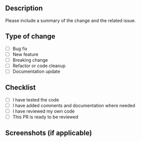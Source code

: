 ## Description

Please include a summary of the change and the related issue. 

## Type of change

- [ ] Bug fix 
- [ ] New feature 
- [ ] Breaking change 
- [ ] Refactor or code cleanup 
- [ ] Documentation update 

## Checklist

- [ ] I have tested the code
- [ ] I have added comments and documentation where needed
- [ ] I have reviewed my own code
- [ ] This PR is ready to be reviewed

## Screenshots (if applicable)

<!-- Add screenshots or recordings here -->
